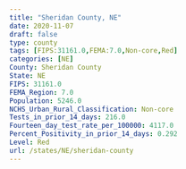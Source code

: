 ```yaml
---
title: "Sheridan County, NE"
date: 2020-11-07
draft: false
type: county
tags: [FIPS:31161.0,FEMA:7.0,Non-core,Red]
categories: [NE]
County: Sheridan County
State: NE
FIPS: 31161.0
FEMA_Region: 7.0
Population: 5246.0
NCHS_Urban_Rural_Classification: Non-core
Tests_in_prior_14_days: 216.0
Fourteen_day_test_rate_per_100000: 4117.0
Percent_Positivity_in_prior_14_days: 0.292
Level: Red
url: /states/NE/sheridan-county
---
```



